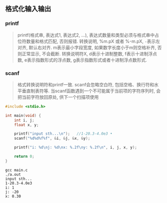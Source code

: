 ## 格式化输入输出

### printf

> printf(格式串, 表达式1, 表达式2, ...), 表达式数量和类型必须与格式串中占位符数量和格式匹配, 否则报错.
> 转换说明, %m.pX 或者 %-m.pX, `-`表示左对齐, 默认右对齐. m表示最小字段宽度, 如果数字长度小于m则空格补齐, 否则正常显示, 不会截断.
> 转换说明符X, d表示十进制整数, f表示十进制浮点数, e表示指数形式的浮点数, g表示指数形式或者十进制浮点数形式.

### scanf

> 格式转换说明符和printf一致.
> scanf会忽略空白符, 包括空格、换行符和水平垂直制表符等.
> 当scanf函数遇到一个不可能属于当前项的字符序列时, 会把当前字符放回原处, 供下一个扫描项使用

```c
#include <stdio.h>

int main(void) {
    int i, j;
    float x, y;

    printf("input sth...\n");   //1-20.3-4.0e3 •
    scanf("%d%d%f%f", &i, &j, &x, &y);

    printf("i: %d\nj: %d\nx: %.2f\ny: %.2f\n", i, j, x, y);

    return 0;
}
```
```shell
gcc main.c
./a.out
input sth...
1-20.3-4.0e3
i: 1
j: -20
x: 0.30
```

